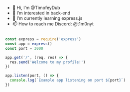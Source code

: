 - 👋 Hi, I’m @TimofeyDub
- 👀 I’m interested in back-end
- 🌱 I’m currently learning express.js
- 📫 How to reach me Discord: @t1m0nyt

```js

const express = require('express')
const app = express()
const port = 3000

app.get('/', (req, res) => {
  res.send('Welcome to my profile!')
})

app.listen(port, () => {
  console.log(`Example app listening on port ${port}`)
})

```
